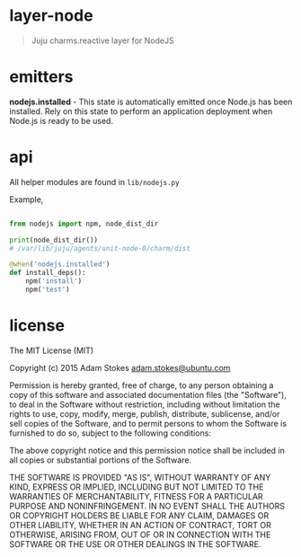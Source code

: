 # layer-node
> Juju charms.reactive layer for NodeJS

# emitters

**nodejs.installed** - This state is automatically emitted once Node.js has been
installed. Rely on this state to perform an application deployment when Node.js
is ready to be used.

# api

All helper modules are found in `lib/nodejs.py`

Example,

```python

from nodejs import npm, node_dist_dir

print(node_dist_dir())
# /var/lib/juju/agents/unit-node-0/charm/dist

@when('nodejs.installed')
def install_deps():
    npm('install')
    npm('test')

```

# license

The MIT License (MIT)

Copyright (c) 2015 Adam Stokes <adam.stokes@ubuntu.com>

Permission is hereby granted, free of charge, to any person obtaining a copy
of this software and associated documentation files (the "Software"), to deal
in the Software without restriction, including without limitation the rights
to use, copy, modify, merge, publish, distribute, sublicense, and/or sell
copies of the Software, and to permit persons to whom the Software is
furnished to do so, subject to the following conditions:

The above copyright notice and this permission notice shall be included in
all copies or substantial portions of the Software.

THE SOFTWARE IS PROVIDED "AS IS", WITHOUT WARRANTY OF ANY KIND, EXPRESS OR
IMPLIED, INCLUDING BUT NOT LIMITED TO THE WARRANTIES OF MERCHANTABILITY,
FITNESS FOR A PARTICULAR PURPOSE AND NONINFRINGEMENT. IN NO EVENT SHALL THE
AUTHORS OR COPYRIGHT HOLDERS BE LIABLE FOR ANY CLAIM, DAMAGES OR OTHER
LIABILITY, WHETHER IN AN ACTION OF CONTRACT, TORT OR OTHERWISE, ARISING FROM,
OUT OF OR IN CONNECTION WITH THE SOFTWARE OR THE USE OR OTHER DEALINGS IN
THE SOFTWARE.
